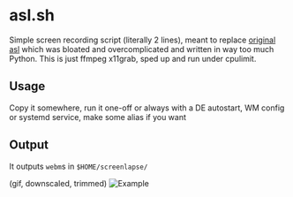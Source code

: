 # asl.sh

Simple screen recording script (literally 2 lines), meant to replace [original asl](https://github.com/skuzzymiglet/asl) which was bloated and overcomplicated and written in way too much Python. This is just ffmpeg x11grab, sped up and run under cpulimit.

## Usage

Copy it somewhere, run it one-off or always with a DE autostart, WM config or systemd service, make some alias if you want

## Output

It outputs `webm`s in `$HOME/screenlapse/`

(gif, downscaled, trimmed)
<img src="demo.gif" alt="Example">
